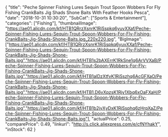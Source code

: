 {
	"title": "Peche Spinner Fishing Lures Sequin Trout Spoon Wobbers For Fly Fishing CrankBaits Jig Shads Shone Baits With Feather Hooks Pesca",
	"date": "2018-10-31 10:30:20",
	"SubCat": ["Sports & Entertainment"],
	"categories": ["Fishing"],
	"thumbnailImage": "https://ae01.alicdn.com/kf/HTB1QRrzXsnrK1RjSspkq6yuvXXaf/Peche-Spinner-Fishing-Lures-Sequin-Trout-Spoon-Wobbers-For-Fly-Fishing-CrankBaits-Jig-Shads-Shone-Baits.jpg_220x220.jpg",
	"BigImage": ["https://ae01.alicdn.com/kf/HTB1QRrzXsnrK1RjSspkq6yuvXXaf/Peche-Spinner-Fishing-Lures-Sequin-Trout-Spoon-Wobbers-For-Fly-Fishing-CrankBaits-Jig-Shads-Shone-Baits.jpg","https://ae01.alicdn.com/kf/HTB1s2bAXErrK1RkSne1q6ArVVXaB/Peche-Spinner-Fishing-Lures-Sequin-Trout-Spoon-Wobbers-For-Fly-Fishing-CrankBaits-Jig-Shads-Shone-Baits.jpg","https://ae01.alicdn.com/kf/HTB1alDzXtfvK1RjSszhq6AcGFXaO/Peche-Spinner-Fishing-Lures-Sequin-Trout-Spoon-Wobbers-For-Fly-Fishing-CrankBaits-Jig-Shads-Shone-Baits.jpg","https://ae01.alicdn.com/kf/HTB1.D6vXpzsK1Rjy1Xbq6xOaFXaH/Peche-Spinner-Fishing-Lures-Sequin-Trout-Spoon-Wobbers-For-Fly-Fishing-CrankBaits-Jig-Shads-Shone-Baits.jpg","https://ae01.alicdn.com/kf/HTB1b2jyXyDxK1RjSsphq6zHrpXaZ/Peche-Spinner-Fishing-Lures-Sequin-Trout-Spoon-Wobbers-For-Fly-Fishing-CrankBaits-Jig-Shads-Shone-Baits.jpg"],
	"actualPrice": 0.25,
	"comparePrice": 0.49,
	"linkurl": "http://s.click.aliexpress.com/e/cfNYhakY",
	"inStock": 62
}

